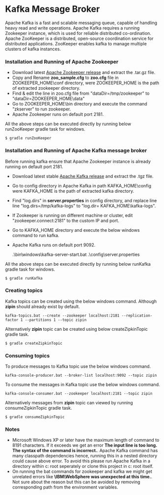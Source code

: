 Kafka Message Broker
=============

Apache Kafka is a fast and scalable messaging queue, capable of handling heavy read and write operations.
Apache Kafka requires a running Zookeeper instance, which is used for reliable distributed co-ordination.
Apache ZooKeeper is a distributed, open-source coordination service for distributed applications. 
ZooKeeper enables kafka to manage multiple clusters of kafka instances. 

### Installation and Running of Apache Zookeeper

* Download latest [Apache Zookeeper release](http://zookeeper.apache.org/releases.html#download) and extract the .tar.gz file. 
* Copy and Rename **zoo_sample.cfg** to **zoo.cfg** file in ZOOKEEPER_HOME\conf directory, were ZOOKEEPER_HOME is the path of extracted zookeeper directory.
* Find & edit the line in zoo.cfg file from "dataDir=/tmp/zookeeper" to "dataDir=ZOOKEEPER_HOME\data" 
* Go to ZOOKEEPER_HOME\bin directory and execute the command "zkserver" to run zookeeper.
* Apache Zookeeper runs on default port 2181.

All the above steps can be executed directly by running below runZooKeeper gradle task for windows.

    $ gradle runZooKeeper

### Installation and Running of Apache Kafka message broker

Before running kafka ensure that Apache Zookeeper instance is already running on default port 2181.

* Download latest stable [Apache Kafka release](https://kafka.apache.org/downloads) and extract the .tgz file.
* Go to config directory in Apache Kafka in path KAFKA_HOME\config were KAFKA_HOME is the path of extracted kafka directory.
* Find "log.dirs" in **server.properties** in config directory, and replace line line "log.dirs=/tmp/kafka-logs" to "log.dir= KAFKA_HOME\kafka-logs".
*  If Zookeeper is running on different machine or cluster, edit "zookeeper.connect:2181" to the custom IP and port.
* Go to KAFKA_HOME directory and execute the below windows command to run kafka.
* Apache Kafka runs on default port 9092.


    .\bin\windows\kafka-server-start.bat .\config\server.properties
 
All the above steps can be executed directly by running below runKafka gradle task for windows.

    $ gradle runKafka

### Creating topics

Kafka topics can be created using the below windows command. Although **zipin** should already exist by default.

    kafka-topics.bat --create --zookeeper localhost:2181 --replication-factor 1 --partitions 1 --topic zipin

Alternatively **zipin** topic can be created using below createZipkinTopic gradle task.

    $ gradle createZipkinTopic

### Consuming topics

To produce messages to Kafka topic use the below windows command.

    kafka-console-producer.bat --broker-list localhost:9092 --topic zipin

To consume the messages in Kafka topic use the below windows command.

    kafka-console-consumer.bat --zookeeper localhost:2181 --topic zipin

Alternatively messages from **zipin** topic can viewed by running consumeZipkinTopic gradle task.

    $ gradle consumeZipkinTopic

### Notes

* Microsoft Windows XP or later have  the maximum length of command to 8191 characters. If it exceeds we get an error **The input line is too long. The syntax of the command is incorrect.**.
Apache Kafka command has many classpath dependencies hence, running this in a nested directory could cause above error. To avoid this please run Apache Kafka in a directory within c: root seperately or clone this project in c: root itself.
* On running the bat commands for zookeeper and kafka we might get unrelated errors like **\IBM\WebSphere was unexpected at this time.**. Not sure about the reason but this can be avoided by removing corresponding path from the environment variables.    
